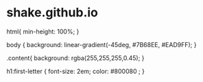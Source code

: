 # shake.github.io
html{
  min-height: 100%;
}

body {
  background: linear-gradient(-45deg, #7B68EE, #EAD9FF);
}

.content{
  background: rgba(255,255,255,0.45);
}

h1:first-letter {
  font-size: 2em;
  color: #800080	;
}
